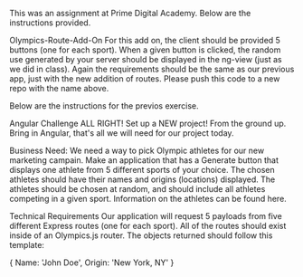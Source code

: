 This was an assignment at Prime Digital Academy. Below are the instructions provided.

Olympics-Route-Add-On
For this add on, the client should be provided 5 buttons (one for each sport). When a given button is clicked, the random use generated by your server should be displayed in the ng-view (just as we did in class). Again the requirements should be the same as our previous app, just with the new addition of routes. Please push this code to a new repo with the name above.

Below are the instructions for the previos exercise.

Angular Challenge
ALL RIGHT! Set up a NEW project! From the ground up. Bring in Angular, that's all we will need for our project today.

Business Need:
We need a way to pick Olympic athletes for our new marketing campain. Make an application that has a Generate button that displays one athlete from 5 different sports of your choice. The chosen athletes should have their names and origins (locations) displayed. The athletes should be chosen at random, and should include all athletes competing in a given sport. Information on the athletes can be found here.

Technical Requirements
Our application will request 5 payloads from five different Express routes (one for each sport). All of the routes should exist inside of an Olympics.js router. The objects returned should follow this template:

{ Name: 'John Doe', Origin: 'New York, NY' }
